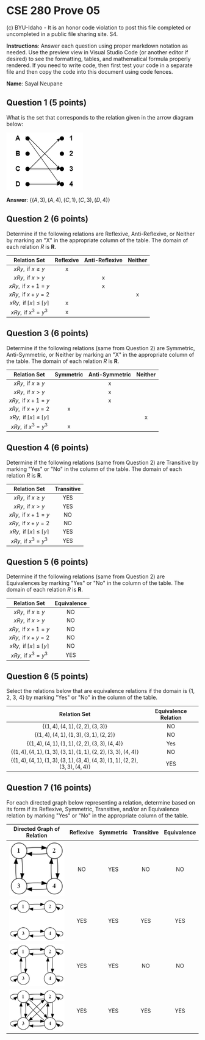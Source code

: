 # CSE 280 Prove 05

(c) BYU-Idaho - It is an honor code violation to post this
file completed or uncompleted in a public file sharing site. S4.

**Instructions**: Answer each question using proper markdown notation as needed.  Use the preview view in Visual Studio Code (or another editor if desired) to see the formatting, tables, and mathematical formula properly rendered.  If you need to write code, then first test your code in a separate file and then copy the code into this document using code fences. 

**Name**: Sayal Neupane

## Question 1 (5 points)

What is the set that corresponds to the relation given in the arrow diagram below:

![](prove05_diagram1.drawio.png)

**Answer**: $\lbrace (A,3),(A,4),(C,1),(C,3),(D,4) \rbrace$

## Question 2 (6 points)

Determine if the following relations are Reflexive, Anti-Reflexive, or Neither by marking an "X" in the appropriate column of the table.  The domain of each relation $R$ is $\mathbf{R}$.

|Relation Set|Reflexive|Anti-Reflexive|Neither|
|:-:|:-:|:-:|:-:|
|$xRy, \text{ if }x \ge y$|x|||
|$xRy, \text{ if }x \gt y$||x||
|$xRy, \text{ if }x + 1 = y$||x||
|$xRy, \text{ if }x + y = 2$|||x|
|$xRy, \text{ if }\lceil x \rceil \le \lceil y \rceil$|x|||
|$xRy, \text{ if }x^3 = y^3$|x|||

## Question 3 (6 points)

Determine if the following relations (same from Question 2) are Symmetric, Anti-Symmetric, or Neither by marking an "X" in the appropriate column of the table.  The domain of each relation $R$ is $\mathbf{R}$. 

|Relation Set|Symmetric|Anti-Symmetric|Neither|
|:-:|:-:|:-:|:-:|
|$xRy, \text{ if }x \ge y$||x||
|$xRy, \text{ if }x \gt y$||x||
|$xRy, \text{ if }x + 1 = y$||x||
|$xRy, \text{ if }x + y = 2$|x|||
|$xRy, \text{ if }\lceil x \rceil \le \lceil y \rceil$|||x|
|$xRy, \text{ if }x^3 = y^3$|x|||

## Question 4 (6 points)

Determine if the following relations (same from Question 2) are Transitive by marking "Yes" or "No" in the column of the table.  The domain of each relation $R$ is $\mathbf{R}$.

|Relation Set|Transitive|
|:-:|:-:|
|$xRy, \text{ if }x \ge y$|YES|
|$xRy, \text{ if }x \gt y$|YES|
|$xRy, \text{ if }x + 1 = y$|NO|
|$xRy, \text{ if }x + y = 2$|NO|
|$xRy, \text{ if }\lceil x \rceil \le \lceil y \rceil$|YES|
|$xRy, \text{ if }x^3 = y^3$|YES|

## Question 5 (6 points)

Determine if the following relations (same from Question 2) are Equivalences by marking "Yes" or "No" in the column of the table.  The domain of each relation $R$ is $\mathbf{R}$.

|Relation Set|Equivalence|
|:-:|:-:|
|$xRy, \text{ if }x \ge y$|NO|
|$xRy, \text{ if }x \gt y$|NO|
|$xRy, \text{ if }x + 1 = y$|NO|
|$xRy, \text{ if }x + y = 2$|NO|
|$xRy, \text{ if }\lceil x \rceil \le \lceil y \rceil$|NO|
|$xRy, \text{ if }x^3 = y^3$|YES|

## Question 6 (5 points)

Select the relations below that are equivalence relations if the domain is {1, 2, 3, 4} by marking "Yes" or "No" in the column of the table.

|Relation Set|Equivalence Relation|
|:-:|:-:|
|$\lbrace (1,4), (4,1), (2,2), (3,3) \rbrace$|NO|
|$\lbrace (1,4), (4,1), (1,3), (3,1), (2,2) \rbrace$|NO|
|$\lbrace (1,4), (4,1), (1,1), (2,2), (3,3), (4,4) \rbrace$|Yes|
|$\lbrace (1,4), (4,1), (1,3), (3,1), (1,1), (2,2), (3,3), (4,4) \rbrace$|NO|
|$\lbrace (1,4), (4,1), (1,3), (3,1), (3,4), (4,3), (1,1), (2,2), (3,3), (4,4) \rbrace$|YES|

## Question 7 (16 points)

For each directed graph below representing a relation, determine based on its form if its Reflexive, Symmetric, Transitive, and/or an Equivalence relation by marking "Yes" or "No" in the appropriate column of the table.

|Directed Graph of Relation|Reflexive|Symmetric|Transitive|Equivalence|
|:-:|:-:|:-:|:-:|:-:|
|![](prove05_diagram2.gv.png)|NO|YES|NO|NO|
|![](prove05_diagram3.gv.png)|YES|YES|YES|YES|
|![](prove05_diagram4.gv.png)|YES|YES|NO|NO|
|![](prove05_diagram5.gv.png)|YES|YES|YES|YES|

